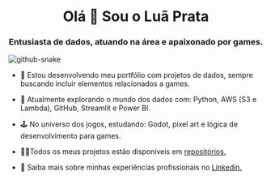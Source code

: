 <h1 align="center">Olá 👋 Sou o Luã Prata</h1>
<h3 align="center">Entusiasta de dados, atuando na área e apaixonado por games.</h3>

<picture>
  <source media="(prefers-color-scheme: dark)" srcset="https://raw.githubusercontent.com/tobiasmeyhoefer/tobiasmeyhoefer/output/github-snake-dark.svg" />
  <source media="(prefers-color-scheme: light)" srcset="https://raw.githubusercontent.com/tobiasmeyhoefer/tobiasmeyhoefer/output/github-snake.svg" />
  <img alt="github-snake" src="https://raw.githubusercontent.com/tobiasmeyhoefer/tobiasmeyhoefer/output/github-snake.svg" />
</picture>

- 🔭 Estou desenvolvendo meu portfólio com projetos de dados, sempre buscando incluir elementos relacionados a games.

- 🎲 Atualmente explorando o mundo dos dados com: Python, AWS (S3 e Lambda), GitHub, Streamlit e Power BI.

- 🕹️ No universo dos jogos, estudando: Godot, pixel art e lógica de desenvolvimento para games.

- 👨‍💻Todos os meus projetos estão disponíveis em [repositórios.](https://github.com/luaprata?tab=repositories)

- 📄 Saiba mais sobre minhas experiências profissionais no [Linkedin.](https://www.linkedin.com/in/luaprata/)

